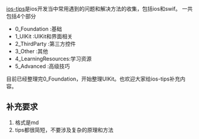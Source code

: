 [ios-tips](https://github.com/coolnameismy/ios-tips)是ios开发当中常用遇到的问题和解决方法的收集，包括ios和swif。
一共包括4个部分


-   0_Foundation :基础
-   1_UIKit :UIKit和界面相关
-   2_ThirdParty :第三方控件
-   3_Other :其他
-   4_LearningResources:学习资源
-	5_Advanced :高级技巧

目前已经整理完0_Foundation，开始整理UIKit。也欢迎大家给ios-tips补充内容。

## 补充要求
1.  格式是md
2.  tips都很简短，不要涉及复杂的原理和方法